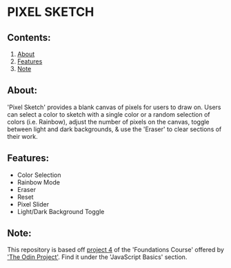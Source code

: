 # PIXEL SKETCH

## Contents:
1. [About](#about)
2. [Features](#features)
3. [Note](#note)

## About:
'Pixel Sketch' provides a blank canvas of pixels for users to draw on. Users can select a color to sketch with a single color or a random selection of colors (i.e. Rainbow), adjust the number of pixels on the canvas, toggle between light and dark backgrounds, & use the 'Eraser' to clear sections of their work.

## Features:
- Color Selection
- Rainbow Mode
- Eraser
- Reset
- Pixel Slider
- Light/Dark Background Toggle

## Note:
This repository is based off [project 4](https://www.theodinproject.com/lessons/foundations-etch-a-sketch) of the 'Foundations Course' offered by ['The Odin Project'](https://www.theodinproject.com/). Find it under the 'JavaScript Basics' section.